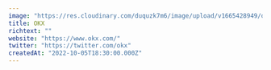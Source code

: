 ```yaml
---
image: "https://res.cloudinary.com/duquzk7m6/image/upload/v1665428949/okx_fm792m.png"
title: OKX
richtext: ""
website: "https://www.okx.com/"
twitter: "https://twitter.com/okx"
createdAt: "2022-10-05T18:30:00.000Z"
---
```


